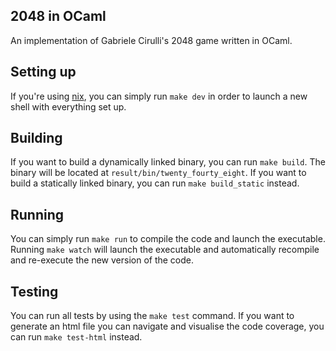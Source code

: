 ## 2048 in OCaml

An implementation of Gabriele Cirulli's 2048 game written in OCaml.


## Setting up

If you're using [nix](https://nixos.org/), you can simply run `make dev`
in order to launch a new shell with everything set up.


## Building

If you want to build a dynamically linked binary, you can run `make build`.
The binary will be located at `result/bin/twenty_fourty_eight`. If you want to
build a statically linked binary, you can run `make build_static` instead.


## Running

You can simply run `make run` to compile the code and launch the executable.
Running `make watch` will launch the executable and automatically recompile and
re-execute the new version of the code.


## Testing

You can run all tests by using the `make test` command. If you want to generate
an html file you can navigate and visualise the code coverage, you can run
`make test-html` instead.

